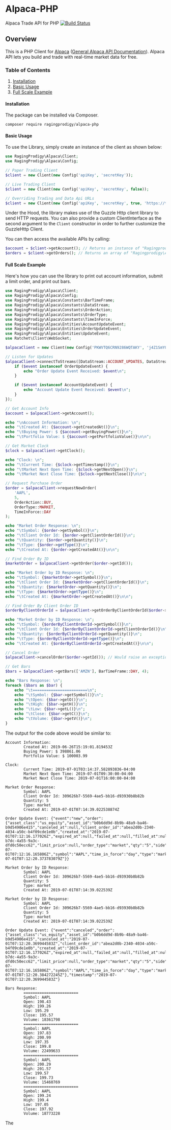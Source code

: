 # Alpaca-PHP
Alpaca Trade API for PHP [![Build Status](https://travis-ci.org/ragingprodigy/Alpaca-PHP.svg?branch=master)](https://travis-ci.org/ragingprodigy/Alpaca-PHP)

## Overview
This is a PHP Client for <a href="https://alpaca.markets/">Alpaca</a> (<a href="https://docs.alpaca.markets/api-documentation/web-api/">General Alpaca API Documentation</a>).  Alpaca API lets you build and trade with real-time market data for free.

### Table of Contents
1. [Installation](#installation)
2. [Basic Usage](#basic-usage)
3. [Full Scale Example](#full-scale-example)

#### Installation

The package can be installed via Composer.

    composer require ragingprodigy/alpaca-php

#### Basic Usage

To use the Library, simply create an instance of the client as shown below:
```php
use RagingProdigy\Alpaca\Client;
use RagingProdigy\Alpaca\Config;

// Paper Trading Client
$client = new Client(new Config('apiKey', 'secretKey'));

// Live Trading Client
$client = new Client(new Config('apiKey', 'secretKey', false));

// Overriding Trading and Data Api URLs
$client = new Client(new Config('apiKey', 'secretKey', true, 'https://trading.url/v2/', 'https://data.url/v1/'));
```
    
Under the Hood, the library makes use of the Guzzle Http client library to send HTTP requests. You can also provide a custom ClientInterface as the second argument to the `Client` constructor in order to further customize the GuzzleHttp Client.
    
You can then access the available APIs by calling:
```php    
$account = $client->getAccount(); // Returns an instance of "Ragingprodigy\Alpaca\Entities\Account"
$orders = $client->getOrders(); // Returns an array of "Ragingprodigy\Alpaca\Entities\Order" instances
```

#### Full Scale Example

Here's how you can use the library to print out account information, submit a limit order, and print out bars.

```php
use RagingProdigy\Alpaca\Client;
use RagingProdigy\Alpaca\Config;
use RagingProdigy\Alpaca\Constants\BarTimeFrame;
use RagingProdigy\Alpaca\Constants\DataStream;
use RagingProdigy\Alpaca\Constants\OrderAction;
use RagingProdigy\Alpaca\Constants\OrderType;
use RagingProdigy\Alpaca\Constants\TimeInForce;
use RagingProdigy\Alpaca\Entities\AccountUpdateEvent;
use RagingProdigy\Alpaca\Entities\OrderUpdateEvent;
use RagingProdigy\Alpaca\Entities\UpdateEvent;
use Ratchet\Client\WebSocket;

$alpacaClient = new Client(new Config('PKWVTQ6CRN9286WQTAKY', 'j4Z1SmY0OzMgqnMxW2VQTWn4LA/REsqIzKfD5TJv'));

// Listen for Updates
$alpacaClient->connectToStreams([DataStream::ACCOUNT_UPDATES, DataStream::TRADE_UPDATES], static function (WebSocket $webSocket, UpdateEvent $event = null) {
    if ($event instanceof OrderUpdateEvent) {
        echo "Order Update Event Received: $event\n";
    }

    if ($event instanceof AccountUpdateEvent) {
        echo "Account Update Event Received: $event\n";
    }
});

// Get Account Info
$account = $alpacaClient->getAccount();

echo "\nAccount Information: \n";
echo "\tCreated At: {$account->getCreatedAt()}\n";
echo "\tBuying Power: $ {$account->getBuyingPower()}\n";
echo "\tPortfolio Value: $ {$account->getPortfolioValue()}\n\n";

// Get Market Clock
$clock = $alpacaClient->getClock();

echo "Clock: \n";
echo "\tCurrent Time: {$clock->getTimestamp()}\n";
echo "\tMarket Next Open Time: {$clock->getNextOpen()}\n";
echo "\tMarket Next Close Time: {$clock->getNextClose()}\n\n";

// Request Purchase Order
$order = $alpacaClient->requestNewOrder(
    'AAPL',
    5,
    OrderAction::BUY,
    OrderType::MARKET,
    TimeInForce::DAY
);

echo "Market Order Response: \n";
echo "\tSymbol: {$order->getSymbol()}\n";
echo "\tClient Order Id: {$order->getClientOrderId()}\n";
echo "\tQuantity: {$order->getQuantity()}\n";
echo "\tType: {$order->getType()}\n";
echo "\tCreated At: {$order->getCreatedAt()}\n\n";

// Find Order By ID
$marketOrder = $alpacaClient->getOrder($order->getId());

echo "Market Order by ID Response: \n";
echo "\tSymbol: {$marketOrder->getSymbol()}\n";
echo "\tClient Order Id: {$marketOrder->getClientOrderId()}\n";
echo "\tQuantity: {$marketOrder->getQuantity()}\n";
echo "\tType: {$marketOrder->getType()}\n";
echo "\tCreated At: {$marketOrder->getCreatedAt()}\n\n";

// Find Order By Client Order ID
$orderByClientOrderId = $alpacaClient->getOrderByClientOrderId($order->getClientOrderId());

echo "Market Order by ID Response: \n";
echo "\tSymbol: {$orderByClientOrderId->getSymbol()}\n";
echo "\tClient Order Id: {$orderByClientOrderId->getClientOrderId()}\n";
echo "\tQuantity: {$orderByClientOrderId->getQuantity()}\n";
echo "\tType: {$orderByClientOrderId->getType()}\n";
echo "\tCreated At: {$orderByClientOrderId->getCreatedAt()}\n\n";

// Cancel Order
$alpacaClient->cancelOrder($order->getId()); // Would raise an exception if not successful

// Get Bars
$bars = $alpacaClient->getBars(['AMZN'], BarTimeFrame::DAY, 4);

echo "Bars Response: \n";
foreach ($bars as $bar) {
    echo "\t========================\n";
    echo "\tSymbol: {$bar->getSymbol()}\n";
    echo "\tOpen: {$bar->getO()}\n";
    echo "\tHigh: {$bar->getH()}\n";
    echo "\tLow: {$bar->getL()}\n";
    echo "\tClose: {$bar->getC()}\n";
    echo "\tVolume: {$bar->getV()}\n";
}
```

The output for the code above would be similar to:

    Account Information: 
            Created At: 2019-06-26T15:19:01.819453Z
            Buying Power: $ 398861.06
            Portfolio Value: $ 100003.99
    
    Clock: 
            Current Time: 2019-07-01T03:14:37.582893836-04:00
            Market Next Open Time: 2019-07-01T09:30:00-04:00
            Market Next Close Time: 2019-07-01T16:00:00-04:00
    
    Market Order Response: 
            Symbol: AAPL
            Client Order Id: 309626b7-5569-4ae5-bb16-d93930b8b82b
            Quantity: 5
            Type: market
            Created At: 2019-07-01T07:14:39.022538874Z
            
    Order Update Event: {"event":"new","order":{"asset_class":"us_equity","asset_id":"b0b6dd9d-8b9b-48a9-ba46-b9d54906e415","canceled_at":null,"client_order_id":"abea2d0b-2340-4034-a50c-b4f09cde1e0b","created_at":"2019-07-01T07:12:16.177026Z","expired_at":null,"failed_at":null,"filled_at":null,"filled_avg_price":null,"filled_qty":"0","id":"b3332b17-b7dc-4a55-9a3c-dfd0c50ecc62","limit_price":null,"order_type":"market","qty":"5","side":"buy","status":"new","stop_price":null,"submitted_at":"2019-07-01T07:12:16.165806Z","symbol":"AAPL","time_in_force":"day","type":"market","updated_at":"2019-07-01T07:12:20.373783079Z"}}
    
    Market Order by ID Response: 
            Symbol: AAPL
            Client Order Id: 309626b7-5569-4ae5-bb16-d93930b8b82b
            Quantity: 5
            Type: market
            Created At: 2019-07-01T07:14:39.022539Z
    
    Market Order by ID Response: 
            Symbol: AAPL
            Client Order Id: 309626b7-5569-4ae5-bb16-d93930b8b82b
            Quantity: 5
            Type: market
            Created At: 2019-07-01T07:14:39.022539Z
            
    Order Update Event: {"event":"canceled","order":{"asset_class":"us_equity","asset_id":"b0b6dd9d-8b9b-48a9-ba46-b9d54906e415","canceled_at":"2019-07-01T07:12:20.369944583Z","client_order_id":"abea2d0b-2340-4034-a50c-b4f09cde1e0b","created_at":"2019-07-01T07:12:16.177026Z","expired_at":null,"failed_at":null,"filled_at":null,"filled_avg_price":null,"filled_qty":"0","id":"b3332b17-b7dc-4a55-9a3c-dfd0c50ecc62","limit_price":null,"order_type":"market","qty":"5","side":"buy","status":"canceled","stop_price":null,"submitted_at":"2019-07-01T07:12:16.165806Z","symbol":"AAPL","time_in_force":"day","type":"market","updated_at":"2019-07-01T07:12:20.384272245Z"},"timestamp":"2019-07-01T07:12:20.369944583Z"}
    
    Bars Response: 
            ========================
            Symbol: AAPL
            Open: 198.43
            High: 199.26
            Low: 195.29
            Close: 195.57
            Volume: 18361798
            ========================
            Symbol: AAPL
            Open: 197.83
            High: 200.99
            Low: 197.35
            Close: 199.8
            Volume: 22499633
            ========================
            Symbol: AAPL
            Open: 200.29
            High: 201.57
            Low: 199.57
            Close: 199.73
            Volume: 15460769
            ========================
            Symbol: AAPL
            Open: 199.24
            High: 199.4
            Low: 197.05
            Close: 197.92
            Volume: 18773228

The 